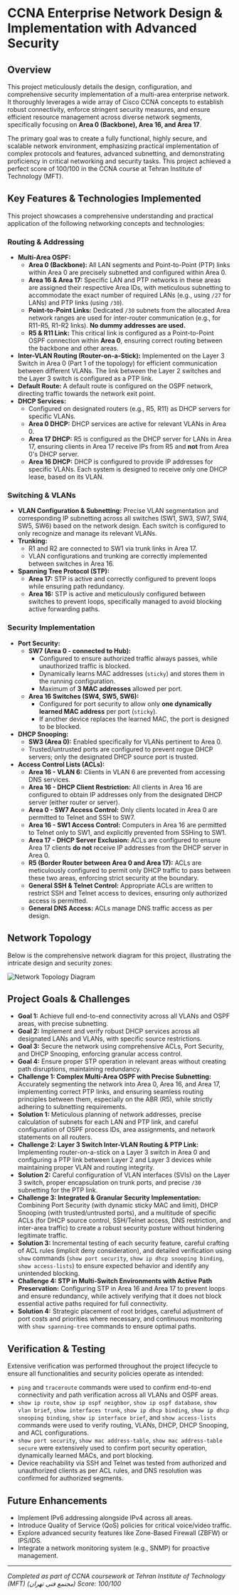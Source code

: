 # CCNA Enterprise Network Design & Implementation with Advanced Security

## Overview
This project meticulously details the design, configuration, and comprehensive security implementation of a multi-area enterprise network. It thoroughly leverages a wide array of Cisco CCNA concepts to establish robust connectivity, enforce stringent security measures, and ensure efficient resource management across diverse network segments, specifically focusing on **Area 0 (Backbone), Area 16, and Area 17**.

The primary goal was to create a fully functional, highly secure, and scalable network environment, emphasizing practical implementation of complex protocols and features, advanced subnetting, and demonstrating proficiency in critical networking and security tasks. This project achieved a perfect score of 100/100 in the CCNA course at Tehran Institute of Technology (MFT).

## Key Features & Technologies Implemented

This project showcases a comprehensive understanding and practical application of the following networking concepts and technologies:

### Routing & Addressing
* **Multi-Area OSPF:**
    * **Area 0 (Backbone):** All LAN segments and Point-to-Point (PTP) links within Area 0 are precisely subnetted and configured within Area 0.
    * **Area 16 & Area 17:** Specific LAN and PTP networks in these areas are assigned their respective Area IDs, with meticulous subnetting to accommodate the exact number of required LANs (e.g., using `/27` for LANs) and PTP links (using `/30`).
    * **Point-to-Point Links:** Dedicated `/30` subnets from the allocated Area network ranges are used for inter-router communication (e.g., for R11-R5, R1-R2 links). **No dummy addresses are used.**
    * **R5 & R11 Link:** This critical link is configured as a Point-to-Point OSPF connection within **Area 0**, ensuring correct routing between the backbone and other areas.
* **Inter-VLAN Routing (Router-on-a-Stick):** Implemented on the Layer 3 Switch in Area 0 (Part 1 of the topology) for efficient communication between different VLANs. The link between the Layer 2 switches and the Layer 3 switch is configured as a PTP link.
* **Default Route:** A default route is configured on the OSPF network, directing traffic towards the network exit point.
* **DHCP Services:**
    * Configured on designated routers (e.g., R5, R11) as DHCP servers for specific VLANs.
    * **Area 0 DHCP:** DHCP services are active for relevant VLANs in Area 0.
    * **Area 17 DHCP:** R5 is configured as the DHCP server for LANs in Area 17, ensuring clients in Area 17 receive IPs from R5 and **not** from Area 0's DHCP server.
    * **Area 16 DHCP:** DHCP is configured to provide IP addresses for specific VLANs. Each system is designed to receive only one DHCP lease, based on its VLAN.

### Switching & VLANs
* **VLAN Configuration & Subnetting:** Precise VLAN segmentation and corresponding IP subnetting across all switches (SW1, SW3, SW7, SW4, SW5, SW6) based on the network design. Each switch is configured to only recognize and manage its relevant VLANs.
* **Trunking:**
    * R1 and R2 are connected to SW1 via trunk links in Area 17.
    * VLAN configurations and trunking are correctly implemented between switches in Area 16.
* **Spanning Tree Protocol (STP):**
    * **Area 17:** STP is active and correctly configured to prevent loops while ensuring path redundancy.
    * **Area 16:** STP is active and meticulously configured between switches to prevent loops, specifically managed to avoid blocking active forwarding paths.

### Security Implementation
* **Port Security:**
    * **SW7 (Area 0 - connected to Hub):**
        * Configured to ensure authorized traffic always passes, while unauthorized traffic is blocked.
        * Dynamically learns MAC addresses (`sticky`) and stores them in the running configuration.
        * Maximum of **3 MAC addresses** allowed per port.
    * **Area 16 Switches (SW4, SW5, SW6):**
        * Configured for port security to allow only **one dynamically learned MAC address** per port (`sticky`).
        * If another device replaces the learned MAC, the port is designed to be blocked.
* **DHCP Snooping:**
    * **SW3 (Area 0):** Enabled specifically for VLANs pertinent to Area 0.
    * Trusted/untrusted ports are configured to prevent rogue DHCP servers; only the designated DHCP source port is trusted.
* **Access Control Lists (ACLs):**
    * **Area 16 - VLAN 6:** Clients in VLAN 6 are prevented from accessing DNS services.
    * **Area 16 - DHCP Client Restriction:** All clients in Area 16 are configured to obtain IP addresses only from the designated DHCP server (either router or server).
    * **Area 0 - SW7 Access Control:** Only clients located in Area 0 are permitted to Telnet and SSH to SW7.
    * **Area 16 - SW1 Access Control:** Computers in Area 16 are permitted to Telnet only to SW1, and explicitly prevented from SSHing to SW1.
    * **Area 17 - DHCP Server Exclusion:** ACLs are configured to ensure Area 17 clients **do not** receive IP addresses from the DHCP server in Area 0.
    * **R5 (Border Router between Area 0 and Area 17):** ACLs are meticulously configured to permit only DHCP traffic to pass between these two areas, enforcing strict security at the boundary.
    * **General SSH & Telnet Control:** Appropriate ACLs are written to restrict SSH and Telnet access to devices, ensuring only authorized access is permitted.
    * **General DNS Access:** ACLs manage DNS traffic access as per design.

## Network Topology
Below is the comprehensive network diagram for this project, illustrating the intricate design and security zones:

![Network Topology Diagram](network_topology.png)

## Project Goals & Challenges
* **Goal 1:** Achieve full end-to-end connectivity across all VLANs and OSPF areas, with precise subnetting.
* **Goal 2:** Implement and verify robust DHCP services across all designated LANs and VLANs, with specific source restrictions.
* **Goal 3:** Secure the network using comprehensive ACLs, Port Security, and DHCP Snooping, enforcing granular access control.
* **Goal 4:** Ensure proper STP operation in relevant areas without creating path disruptions, maintaining redundancy.
* **Challenge 1: Complex Multi-Area OSPF with Precise Subnetting:** Accurately segmenting the network into Area 0, Area 16, and Area 17, implementing correct PTP links, and ensuring seamless routing principles between them, especially on the ABR (R5), while strictly adhering to subnetting requirements.
* **Solution 1:** Meticulous planning of network addresses, precise calculation of subnets for each LAN and PTP link, and careful configuration of OSPF process IDs, area assignments, and network statements on all routers.
* **Challenge 2: Layer 3 Switch Inter-VLAN Routing & PTP Link:** Implementing router-on-a-stick on a Layer 3 switch in Area 0 and configuring a PTP link between Layer 2 and Layer 3 devices while maintaining proper VLAN and routing integrity.
* **Solution 2:** Careful configuration of VLAN interfaces (SVIs) on the Layer 3 switch, proper encapsulation on trunk ports, and precise `/30` subnetting for the PTP link.
* **Challenge 3: Integrated & Granular Security Implementation:** Combining Port Security (with dynamic sticky MAC and limit), DHCP Snooping (with trusted/untrusted ports), and a multitude of specific ACLs (for DHCP source control, SSH/Telnet access, DNS restriction, and inter-area traffic) to create a robust security posture without hindering legitimate traffic.
* **Solution 3:** Incremental testing of each security feature, careful crafting of ACL rules (implicit deny consideration), and detailed verification using `show` commands (`show port security`, `show ip dhcp snooping binding`, `show access-lists`) to ensure expected behavior and identify any unintended blocking.
* **Challenge 4: STP in Multi-Switch Environments with Active Path Preservation:** Configuring STP in Area 16 and Area 17 to prevent loops and ensure redundancy, while actively verifying that it does not block essential active paths required for full connectivity.
* **Solution 4:** Strategic placement of root bridges, careful adjustment of port costs and priorities where necessary, and continuous monitoring with `show spanning-tree` commands to ensure optimal paths.

## Verification & Testing
Extensive verification was performed throughout the project lifecycle to ensure all functionalities and security policies operate as intended:
* `ping` and `traceroute` commands were used to confirm end-to-end connectivity and path verification across all VLANs and OSPF areas.
* `show ip route`, `show ip ospf neighbor`, `show ip ospf database`, `show vlan brief`, `show interfaces trunk`, `show ip dhcp binding`, `show ip dhcp snooping binding`, `show ip interface brief`, and `show access-lists` commands were used to verify routing, VLANs, DHCP, DHCP Snooping, and ACL configurations.
* `show port security`, `show mac address-table`, `show mac address-table secure` were extensively used to confirm port security operation, dynamically learned MACs, and port blocking.
* Device reachability via SSH and Telnet was tested from authorized and unauthorized clients as per ACL rules, and DNS resolution was confirmed for authorized segments.

## Future Enhancements
* Implement IPv6 addressing alongside IPv4 across all areas.
* Introduce Quality of Service (QoS) policies for critical voice/video traffic.
* Explore advanced security features like Zone-Based Firewall (ZBFW) or IPS/IDS.
* Integrate a network monitoring system (e.g., SNMP) for proactive management.

---
*Completed as part of CCNA coursework at Tehran Institute of Technology (MFT) (مجتمع فنی تهران)*
*Score: 100/100*
